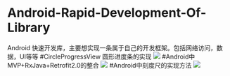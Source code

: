 # Android-Rapid-Development-Of-Library
Android 快速开发库，主要想实现一条属于自己的开发框架。包括网络访问，数据，UI等等
#CircleProgressView 圆形进度条的实现
![](https://github.com/lidong1665/AndroidRapidLibrary/blob/master/image/Screenshot_20160301-171616.png?raw=true)
#Android中MVP+RxJava+Retrofit2.0的整合
![](http://img.blog.csdn.net/20160302165822191)
#Android中刻度尺的实现方法
![](https://github.com/lidong1665/AndroidRapidLibrary/blob/master/image/ruler.jpg)